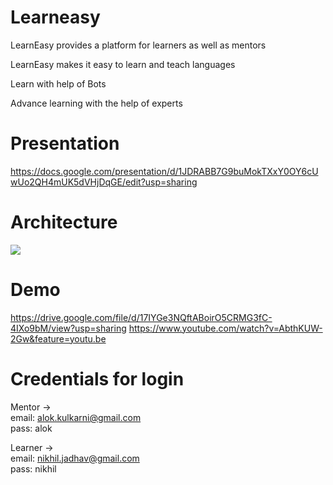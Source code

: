 # Learneasy
LearnEasy provides a platform for learners as well as mentors

LearnEasy makes it easy to learn and teach languages

Learn with help of Bots

Advance learning with the help of experts

# Presentation
https://docs.google.com/presentation/d/1JDRABB7G9buMokTXxY0OY6cUwUo2QH4mUK5dVHjDqGE/edit?usp=sharing

# Architecture
<img src="https://github.com/sameer-belsare/learneasy/blob/master/screenshot/architecture.jpeg"/>

# Demo
https://drive.google.com/file/d/17IYGe3NQftABoirO5CRMG3fC-4IXo9bM/view?usp=sharing
https://www.youtube.com/watch?v=AbthKUW-2Gw&feature=youtu.be

# Credentials for login
Mentor -> <br>
email: alok.kulkarni@gmail.com <br>
pass: alok <br>

Learner -> <br>
email: nikhil.jadhav@gmail.com <br>
pass: nikhil
